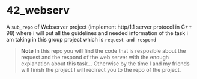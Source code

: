 # 42_webserv
A `sub_repo` of Webserver project (implement http/1.1 server protocol in C++ 98) where i will put all the guidelines and needed information of the task i am taking in this group project which is `request and respond`

> **Note**
> In this repo you will find the code that is resposible about the request and the respond of the web server with the enough explanation about this task... Otherwise by the time I and my friends will finish the project I will redirect you to the repo of the project.
